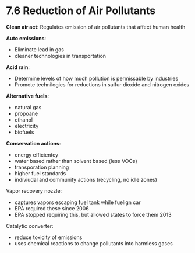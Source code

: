 # 7.6 Reduction of Air Pollutants

**Clean air act**: Regulates emission of air pollutants that affect human health

**Auto emissions**:
- Eliminate lead in gas
- cleaner technologies in transportation

**Acid rain**: 
- Determine levels of how much pollution is permissable by industries
- Promote technilogies for reductions in sulfur dioxide and nitrogen oxides

**Alternative fuels**:
- natural gas
- propoane
- ethanol
- electricity
- biofuels

**Conservation actions**:
- energy efficientcy
- water based rather than solvent based (less VOCs)
- transporation planning
- higher fuel standards
- indiviudal and community actions (recycling, no idle zones)

Vapor recovery nozzle:
- captures vapors escaping fuel tank while fuelign car
- EPA required these since 2006
- EPA stopped requiring this, but allowed states to force them 2013

Catalytic converter: 
- reduce toxicity of emissions
- uses chemical reactions to change pollutants into harmless gases

